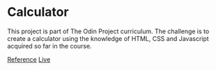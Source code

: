 # Calculator

This project is part of The Odin Project curriculum. The challenge is to create a calculator using the knowledge of HTML, CSS and Javascript acquired so far in the course.

[Reference](https://www.theodinproject.com/lessons/foundations-calculator)
[Live](https://bernardo-mcosta.github.io/calculator/)
